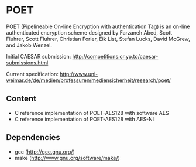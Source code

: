POET
====
POET (Pipelineable On-line Encryption with authentication Tag) is an
on-line authenticated encryption scheme designed by Farzaneh Abed,
Scott Fluhrer, Scott Fluhrer, Christian Forler, Eik List, Stefan
Lucks, David McGrew, and Jakob Wenzel.


Initial CAESAR submission:
http://competitions.cr.yp.to/caesar-submissions.html


Current specification:
http://www.uni-weimar.de/de/medien/professuren/mediensicherheit/research/poet/


Content
-------
* C reference implementation of POET-AES128 with software AES
* C reference implementation of POET-AES128 with AES-NI


Dependencies
------------
* gcc     (http://gcc.gnu.org/)
* make    (http://www.gnu.org/software/make/)
